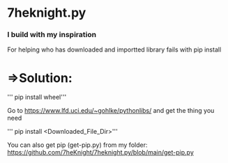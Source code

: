 # 7heknight.py
### I build with my inspiration


 For helping who has downloaded and importted library fails with pip install   
# =>Solution:
  
'''    pip install wheel'''

Go to https://www.lfd.uci.edu/~gohlke/pythonlibs/ and get the thing you need

'''     pip install <Downloaded_File_Dir>'''

You can also get pip (get-pip.py) from my folder: https://github.com/7heKnight/7heknight.py/blob/main/get-pip.py
